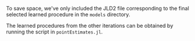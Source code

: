 To save space, we've only included the JLD2 file corresponding to the final selected learned procedure in the `models` directory.

The learned procedures from the other iterations can be obtained by running the script in `pointEstimates.jl`.
